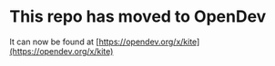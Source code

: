 # This repo has moved to OpenDev

It can now be found at [https://opendev.org/x/kite](https://opendev.org/x/kite)
